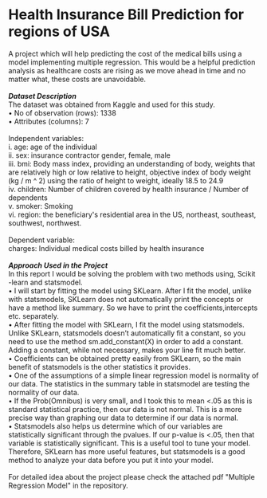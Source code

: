 # Health Insurance Bill Prediction for regions of USA
A project which will help predicting the cost of the medical bills using a model implementing multiple regression.
This would be a helpful prediction analysis as healthcare costs are rising as we move ahead in time and no matter what, these costs are unavoidable.<br><br>
***Dataset Description***<br>
The dataset was obtained from Kaggle and used for this study.<br>
• No of observation (rows): 1338<br>
• Attributes (columns): 7<br><br>
Independent variables:<br>
i. age: age of the individual<br>
ii. sex: insurance contractor gender, female, male<br>
iii. bmi: Body mass index, providing an understanding of body, weights that are relatively high or low
relative to height, objective index of body weight (kg / m ^ 2) using the ratio of height to weight,
ideally 18.5 to 24.9<br>
iv. children: Number of children covered by health insurance / Number of dependents<br>
v. smoker: Smoking<br>
vi. region: the beneficiary's residential area in the US, northeast, southeast, southwest, northwest.<br><br>
Dependent variable:<br>
charges: Individual medical costs billed by health insurance<br><br>
***Approach Used in the Project***<br>
In this report I would be solving the problem with two methods using, Scikit -learn and statsmodel.<br>
• I will start by fitting the model using SKLearn. After I fit the model, unlike with statsmodels,
SKLearn does not automatically print the concepts or have a method like summary. So we have to
print the coefficients,intercepts etc. separately.<br>
• After fitting the model with SKLearn, I fit the model using statsmodels. Unlike SKLearn, statsmodels
doesn’t automatically fit a constant, so you need to use the method sm.add_constant(X) in order to
add a constant. Adding a constant, while not necessary, makes your line fit much better.<br>
• Coefficients can be obtained pretty easily from SKLearn, so the main benefit of statsmodels is the
other statistics it provides.<br>
• One of the assumptions of a simple linear regression model is normality of our data. The statistics in
the summary table in statsmodel are testing the normality of our data.<br>
• If the Prob(Omnibus) is very small, and I took this to mean <.05 as this is standard statistical practice,
then our data is not normal. This is a more precise way than graphing our data to determine if our data
is normal.<br>
• Statsmodels also helps us determine which of our variables are statistically significant through the pvalues. If our p-value is <.05, then that variable is statistically significant. This is a useful tool to tune
your model.<br>
Therefore, SKLearn has more useful features, but statsmodels is a good method to analyze your data before
you put it into your model.<br><br>
For detailed idea about the project please check the attached pdf "Multiple Regression Model" in the repository.
